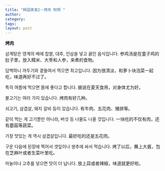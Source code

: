```yaml
---
title: "韩国美食2－烤肉 附照 "
author:
category: 
tags: 
layout: post
---
```

<a href="ode/42"></a><strong>烤肉</strong>

삼계탕은 영계의 배에 찹쌀, 대추, 인삼을 넣고 끓인 음식입니다.
参鸡汤是在童子鸡的肚子里，放入糯米、大枣和人参，来煮的食物。

담백하니 까두기와 곁들여서 먹으면 최고입니다.
因为很清淡，和萝卜块泡菜一起吃，味道再好不过了。

특히 여름에 먹으면 몸에 좋다고 합니다.
据说在夏天食用，对身体尤为好。

불고기는 여러 가지 있습니다.
烤肉有好几种。

쇠고기, 삼겹살, 돼지 갈비 등이 있습니다.
有牛肉、五花肉、猪排等。

같이 먹는 게 고기뿐만 아니라, 버섯 등 나물도 나올 것입니다.
一块吃的不仅有肉，还有蘑菇等蔬菜。

가장 맛있는 게 역시 삼겹살입니다.
最好吃的还是五花肉。

구운 다음에 된장에 찍어서 갯잎이나 쌍추에 싸서 먹습니다.
烤了以后，蘸上大酱，包在芝麻叶或者生菜叶里吃。

마늘이나 고추를 넣으면 맛이 더 납니다.
放上蒜或者辣椒，味道就更好啦。

